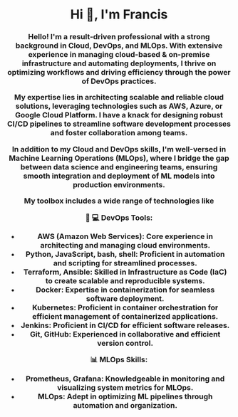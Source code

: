 <h1 align="center">Hi 👋, I'm Francis</h1>
<h3 align="center">Hello! I'm a result-driven professional with a strong background in Cloud, DevOps, and MLOps. With extensive experience in managing cloud-based &  on-premise infrastructure and automating deployments, I thrive on optimizing workflows and driving efficiency through the power of DevOps practices.

My expertise lies in architecting scalable and reliable cloud solutions, leveraging technologies such as AWS, Azure, or Google Cloud Platform. I have a knack for designing robust CI/CD pipelines to streamline software development processes and foster collaboration among teams.

In addition to my Cloud and DevOps skills, I'm well-versed in Machine Learning Operations (MLOps), where I bridge the gap between data science and engineering teams, ensuring smooth integration and deployment of ML models into production environments.

My toolbox includes a wide range of technologies like

🚀 💻 DevOps Tools:
- AWS (Amazon Web Services): Core experience in architecting and managing cloud environments.
- Python, JavaScript, bash, shell: Proficient in automation and scripting for streamlined processes.
- Terraform, Ansible: Skilled in Infrastructure as Code (IaC) to create scalable and reproducible systems.
- Docker: Expertise in containerization for seamless software deployment.
- Kubernetes: Proficient in container orchestration for efficient management of containerized applications.
- Jenkins: Proficient in CI/CD for efficient software releases.
- Git, GitHub: Experienced in collaborative and efficient version control.

📊 MLOps Skills:
- Prometheus, Grafana: Knowledgeable in monitoring and visualizing system metrics for MLOps.
- MLOps: Adept in optimizing ML pipelines through automation and organization.</h3>

